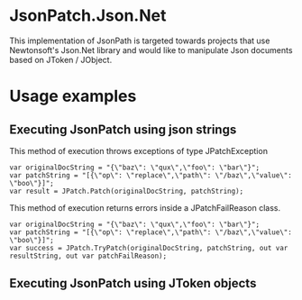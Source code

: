 # JsonPatch.Json.Net
This implementation of JsonPath is targeted towards projects that use Newtonsoft's Json.Net library and would like to manipulate Json documents based on JToken / JObject.





# Usage examples

## Executing JsonPatch using json strings
This method of execution throws exceptions of type JPatchException

```
var originalDocString = "{\"baz\": \"qux\",\"foo\": \"bar\"}";
var patchString = "[{\"op\": \"replace\",\"path\": \"/baz\",\"value\": \"boo\"}]";
var result = JPatch.Patch(originalDocString, patchString);
```

This method of execution returns errors inside a JPatchFailReason class.

```
var originalDocString = "{\"baz\": \"qux\",\"foo\": \"bar\"}";
var patchString = "[{\"op\": \"replace\",\"path\": \"/baz\",\"value\": \"boo\"}]";
var success = JPatch.TryPatch(originalDocString, patchString, out var resultString, out var patchFailReason);
```
## Executing JsonPatch using JToken objects
